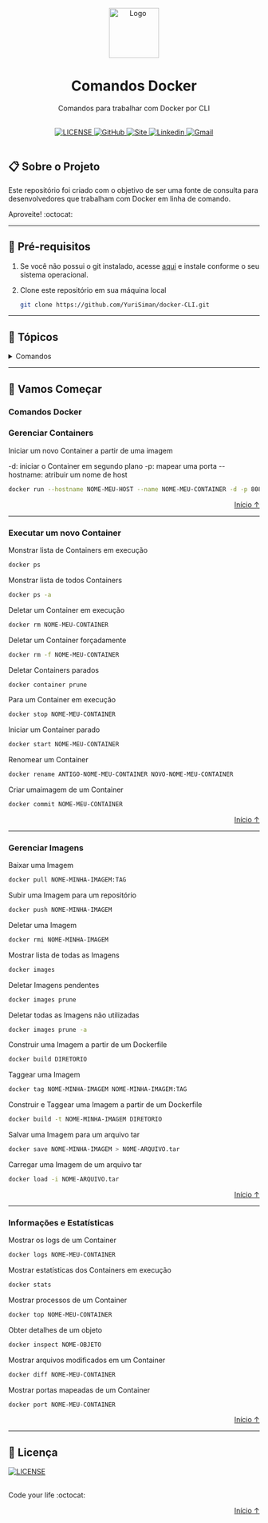 <div id="top"></div>

<br/>
<div align="center">
    <img src="./readme-img/git-original.svg" alt="Logo" width="100" height="100" />
    <h1 align="center">Comandos Docker</h1>
    <p align="center">Comandos para trabalhar com Docker por CLI</p>
</div>

<br/>

<div align="center">
    <a href="https://github.com/YuriSiman/git-command-line/blob/master/LICENSE" target="_blank">
      <img alt="LICENSE" src="https://img.shields.io/badge/license-mit-%23A6CE39?style=for-the-badge&logo=github" />
    </a>
    <a href="https://github.com/YuriSiman" target="_blank">
      <img alt="GitHub" src="https://img.shields.io/badge/github-perfil-%237159c1?style=for-the-badge&logo=github" />
    </a>
    <a href="https://yurisiman.com.br" target="_blank">
      <img alt="Site" src="https://img.shields.io/badge/site-yurisiman-E0A80D?style=for-the-badge&logo=Purism" />
    </a>
    <a href="https://www.linkedin.com/in/yurisiman/" target="_blank">
      <img alt="Linkedin" src="https://img.shields.io/badge/linkedin-social-0A66C2?style=for-the-badge&logo=LinkedIn" />
    </a>
    <a href="mailto:contato@yurisiman.com.br" target="_blank">
      <img alt="Gmail" src="https://img.shields.io/badge/email-contato-EA4335?style=for-the-badge&logo=Gmail" />
    </a>
</div>

<br/>

## :clipboard: Sobre o Projeto

Este repositório foi criado com o objetivo de ser uma fonte de consulta para desenvolvedores que trabalham com Docker em linha de comando.

Aproveite! :octocat:

---

## :pencil: Pré-requisitos

1. Se você não possui o git instalado, acesse [aqui]([https://git-scm.com/downloads](https://docs.docker.com/get-started/get-docker/)) e instale conforme o seu sistema operacional.
2. Clone este repositório em sua máquina local

   ```sh
   git clone https://github.com/YuriSiman/docker-CLI.git
   ```

---

## :dart: Tópicos

<details>
  <summary>Comandos</summary>
  <ul>
    <li><a href="#gerenciar-containers">Gerenciar Containers</a></li>
    <li><a href="#executar-um-novo-container">Executar um novo Container</a></li>
    <li><a href="#gerenciar-imagens">Gerenciar Imagens</a></li>
    <li><a href="#informacoes-estatisticas">Informações e Estatísticas</a></li>
  </ul>
</details>

---

## :rocket: Vamos Começar

### Comandos Docker

<div id="gerenciar-containers"></div>

### Gerenciar Containers

Iniciar um novo Container a partir de uma imagem

-d: iniciar o Container em segundo plano
-p: mapear uma porta
--hostname: atribuir um nome de host

```sh
docker run --hostname NOME-MEU-HOST --name NOME-MEU-CONTAINER -d -p 8088:80 NOME-MINHA-IMAGEM
```

<p align="right"><a href="#top">Início ↑</a></p>

---

<div id="executar-um-novo-container"></div>

### Executar um novo Container

Monstrar lista de Containers em execução

```sh
docker ps
```

Monstrar lista de todos Containers

```sh
docker ps -a
```

Deletar um Container em execução

```sh
docker rm NOME-MEU-CONTAINER
```

Deletar um Container forçadamente

```sh
docker rm -f NOME-MEU-CONTAINER
```

Deletar Containers parados

```sh
docker container prune
```

Para um Container em execução

```sh
docker stop NOME-MEU-CONTAINER
```

Iniciar um Container parado

```sh
docker start NOME-MEU-CONTAINER
```

Renomear um Container

```sh
docker rename ANTIGO-NOME-MEU-CONTAINER NOVO-NOME-MEU-CONTAINER
```

Criar umaimagem de um Container

```sh
docker commit NOME-MEU-CONTAINER
```

<p align="right"><a href="#top">Início ↑</a></p>

---

<div id="gerenciar-imagens"></div>

### Gerenciar Imagens

Baixar uma Imagem

```sh
docker pull NOME-MINHA-IMAGEM:TAG
```

Subir uma Imagem para um repositório

```sh
docker push NOME-MINHA-IMAGEM
```

Deletar uma Imagem

```sh
docker rmi NOME-MINHA-IMAGEM
```

Mostrar lista de todas as Imagens

```sh
docker images
```

Deletar Imagens pendentes

```sh
docker images prune
```

Deletar todas as Imagens não utilizadas

```sh
docker images prune -a
```

Construir uma Imagem a partir de um Dockerfile

```sh
docker build DIRETORIO
```

Taggear uma Imagem

```sh
docker tag NOME-MINHA-IMAGEM NOME-MINHA-IMAGEM:TAG
```

Construir e Taggear uma Imagem a partir de um Dockerfile

```sh
docker build -t NOME-MINHA-IMAGEM DIRETORIO
```

Salvar uma Imagem para um arquivo tar

```sh
docker save NOME-MINHA-IMAGEM > NOME-ARQUIVO.tar
```

Carregar uma Imagem de um arquivo tar

```sh
docker load -i NOME-ARQUIVO.tar
```

<p align="right"><a href="#top">Início ↑</a></p>

---

<div id="informacoes-estatisticas"></div>

### Informações e Estatísticas

Mostrar os logs de um Container

```sh
docker logs NOME-MEU-CONTAINER
```

Mostrar estatísticas dos Containers em execução

```sh
docker stats
```

Mostrar processos de um Container

```sh
docker top NOME-MEU-CONTAINER
```

Obter detalhes de um objeto

```sh
docker inspect NOME-OBJETO
```

Mostrar arquivos modificados em um Container

```sh
docker diff NOME-MEU-CONTAINER
```

Mostrar portas mapeadas de um Container

```sh
docker port NOME-MEU-CONTAINER
```

<p align="right"><a href="#top">Início ↑</a></p>

---

## :pencil: Licença

<a href="https://github.com/YuriSiman/git-command-line/blob/master/LICENSE" target="_blank">
  <img alt="LICENSE" src="https://img.shields.io/badge/license-mit-%23A6CE39?style=for-the-badge&logo=github" />
</a>

##

Code your life :octocat:

<p align="right"><a href="#top">Início ↑</a></p>
